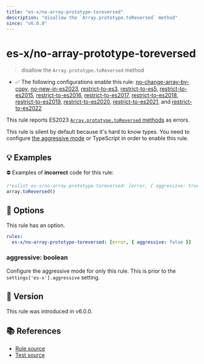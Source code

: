 ```yaml
---
title: "es-x/no-array-prototype-toreversed"
description: "disallow the `Array.prototype.toReversed` method"
since: "v6.0.0"
---
```


# es-x/no-array-prototype-toreversed
> disallow the `Array.prototype.toReversed` method

- ✅ The following configurations enable this rule: [no-change-array-by-copy], [no-new-in-es2023], [restrict-to-es3], [restrict-to-es5], [restrict-to-es2015], [restrict-to-es2016], [restrict-to-es2017], [restrict-to-es2018], [restrict-to-es2019], [restrict-to-es2020], [restrict-to-es2021], and [restrict-to-es2022]

This rule reports ES2023 [`Array.prototype.toReversed` methods](https://github.com/tc39/proposal-change-array-by-copy) as errors.

This rule is silent by default because it's hard to know types. You need to configure [the aggressive mode](../#the-aggressive-mode) or TypeScript in order to enable this rule.

## 💡 Examples

⛔ Examples of **incorrect** code for this rule:

<eslint-playground type="bad">

```js
/*eslint es-x/no-array-prototype-toreversed: [error, { aggressive: true }] */
array.toReversed()
```

</eslint-playground>

## 🔧 Options

This rule has an option.

```yaml
rules:
  es-x/no-array-prototype-toreversed: [error, { aggressive: false }]
```

### aggressive: boolean

Configure the aggressive mode for only this rule.
This is prior to the `settings['es-x'].aggressive` setting.

## 🚀 Version

This rule was introduced in v6.0.0.

## 📚 References

- [Rule source](https://github.com/eslint-community/eslint-plugin-es-x/blob/master/lib/rules/no-array-prototype-toreversed.js)
- [Test source](https://github.com/eslint-community/eslint-plugin-es-x/blob/master/tests/lib/rules/no-array-prototype-toreversed.js)

[no-change-array-by-copy]: ../configs/index.md#no-change-array-by-copy
[no-new-in-es2023]: ../configs/index.md#no-new-in-es2023
[restrict-to-es3]: ../configs/index.md#restrict-to-es3
[restrict-to-es5]: ../configs/index.md#restrict-to-es5
[restrict-to-es2015]: ../configs/index.md#restrict-to-es2015
[restrict-to-es2016]: ../configs/index.md#restrict-to-es2016
[restrict-to-es2017]: ../configs/index.md#restrict-to-es2017
[restrict-to-es2018]: ../configs/index.md#restrict-to-es2018
[restrict-to-es2019]: ../configs/index.md#restrict-to-es2019
[restrict-to-es2020]: ../configs/index.md#restrict-to-es2020
[restrict-to-es2021]: ../configs/index.md#restrict-to-es2021
[restrict-to-es2022]: ../configs/index.md#restrict-to-es2022
